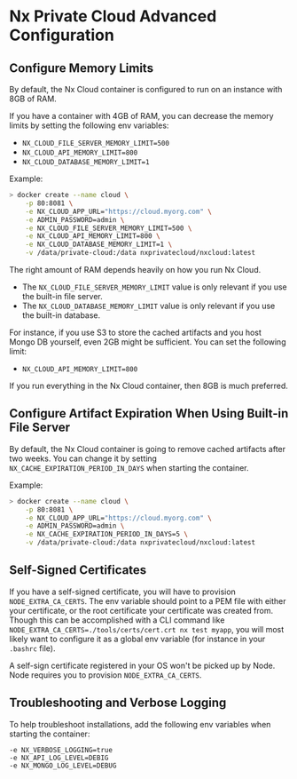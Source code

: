 # Nx Private Cloud Advanced Configuration
## Configure Memory Limits
By default, the Nx Cloud container is configured to run on an instance with 8GB of RAM.

If you have a container with 4GB of RAM, you can decrease the memory limits by setting the following env variables:

- `NX_CLOUD_FILE_SERVER_MEMORY_LIMIT=500`
- `NX_CLOUD_API_MEMORY_LIMIT=800`
- `NX_CLOUD_DATABASE_MEMORY_LIMIT=1`

Example:

```bash
> docker create --name cloud \
    -p 80:8081 \
    -e NX_CLOUD_APP_URL="https://cloud.myorg.com" \
    -e ADMIN_PASSWORD=admin \
    -e NX_CLOUD_FILE_SERVER_MEMORY_LIMIT=500 \
    -e NX_CLOUD_API_MEMORY_LIMIT=800 \
    -e NX_CLOUD_DATABASE_MEMORY_LIMIT=1 \
    -v /data/private-cloud:/data nxprivatecloud/nxcloud:latest
```

The right amount of RAM depends heavily on how you run Nx Cloud.

- The `NX_CLOUD_FILE_SERVER_MEMORY_LIMIT` value is only relevant if you use the built-in file server.
- The `NX_CLOUD_DATABASE_MEMORY_LIMIT` value is only relevant if you use the built-in database.

For instance, if you use S3 to store the cached artifacts and you host Mongo DB yourself, even 2GB might be sufficient. You can set the following limit:

- `NX_CLOUD_API_MEMORY_LIMIT=800`

If you run everything in the Nx Cloud container, then 8GB is much preferred.

## Configure Artifact Expiration When Using Built-in File Server
By default, the Nx Cloud container is going to remove cached artifacts after two weeks. You can change it by setting `NX_CACHE_EXPIRATION_PERIOD_IN_DAYS` when starting the container.

Example:

```bash
> docker create --name cloud \
    -p 80:8081 \
    -e NX_CLOUD_APP_URL="https://cloud.myorg.com" \
    -e ADMIN_PASSWORD=admin \
    -e NX_CACHE_EXPIRATION_PERIOD_IN_DAYS=5 \
    -v /data/private-cloud:/data nxprivatecloud/nxcloud:latest
```

## Self-Signed Certificates
If you have a self-signed certificate, you will have to provision `NODE_EXTRA_CA_CERTS`. The env variable should point to a PEM file with either your certificate, or the root certificate your certificate was created from. Though this can be accomplished with a CLI command like `NODE_EXTRA_CA_CERTS=./tools/certs/cert.crt nx test myapp`, you will most likely want to configure it as a global env variable (for instance in your `.bashrc` file).

A self-sign certificate registered in your OS won't be picked up by Node. Node requires you to provision `NODE_EXTRA_CA_CERTS`.

## Troubleshooting and Verbose Logging
To help troubleshoot installations, add the following env variables when starting the container:

```
-e NX_VERBOSE_LOGGING=true
-e NX_API_LOG_LEVEL=DEBIG
-e NX_MONGO_LOG_LEVEL=DEBUG
```
